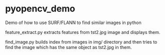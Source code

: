 pyopencv_demo
=============

Demo of how to use SURF/FLANN to find similar images in python

feature_extract.py extracts features from tst2.jpg image and displays
them.

find_image.py builds index from images in img/ directory and then tries
to find the image which has the same object as tst2.jpg in them.
